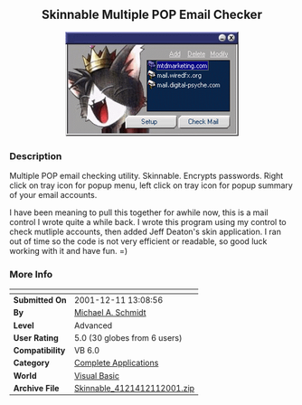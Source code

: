﻿<div align="center">

## Skinnable Multiple POP Email Checker

<img src="PIC20011211152527824.gif">
</div>

### Description

Multiple POP email checking utility. Skinnable. Encrypts passwords. Right click on tray icon for popup menu, left click on tray icon for popup summary of your email accounts.

I have been meaning to pull this together for awhile now, this is a mail control I wrote quite a while back. I wrote this program using my control to check mutliple accounts, then added Jeff Deaton's skin application. I ran out of time so the code is not very efficient or readable, so good luck working with it and have fun. =)
 
### More Info
 


<span>             |<span>
---                |---
**Submitted On**   |2001-12-11 13:08:56
**By**             |[Michael A\. Schmidt](https://github.com/Planet-Source-Code/PSCIndex/blob/master/ByAuthor/michael-a-schmidt.md)
**Level**          |Advanced
**User Rating**    |5.0 (30 globes from 6 users)
**Compatibility**  |VB 6\.0
**Category**       |[Complete Applications](https://github.com/Planet-Source-Code/PSCIndex/blob/master/ByCategory/complete-applications__1-27.md)
**World**          |[Visual Basic](https://github.com/Planet-Source-Code/PSCIndex/blob/master/ByWorld/visual-basic.md)
**Archive File**   |[Skinnable\_4121412112001\.zip](https://github.com/Planet-Source-Code/michael-a-schmidt-skinnable-multiple-pop-email-checker__1-29677/archive/master.zip)








